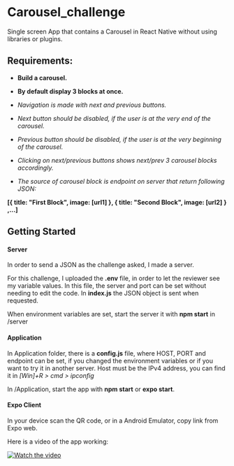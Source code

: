 # Carousel_challenge
Single screen App that contains a Carousel in React Native without using libraries or plugins.

## Requirements:
- **Build a carousel.**
- **By default display 3 blocks at once.**

- *Navigation is made with next and previous buttons.*
- *Next button should be disabled, if the user is at the very end of the carousel.*
- *Previous button should be disabled, if the user is at the very beginning of the carousel.*
- *Clicking on next/previous buttons shows next/prev 3 carousel blocks accordingly.*
- *The source of carousel block is endpoint on server that return following JSON:*

**[{
title: "First Block",
image: [url1]
},
{
title: "Second Block",
image: [url2]
}
,...]**


## Getting Started

#### Server
In order to send a JSON as the challenge asked, I made a server.

For this challenge, I uploaded the **.env** file, in order to let the reviewer see my variable values. In this file, the server and port can be set without needing to edit the code. In **index.js** the JSON object is sent when requested.

When environment variables are set, start the server it with **npm start** in /server

#### Application
In Application folder, there is a **config.js** file, where HOST, PORT and endpoint can be set, if you changed the environment variables or if you want to try it in another server. Host must be the IPv4 address, you can find it in *[Win]+R > cmd > ipconfig*

In /Application, start the app with **npm start** or **expo start**.

#### Expo Client
In your device scan the QR code, or in a Android Emulator, copy link from Expo web.

Here is a video of the app working:

[![Watch the video](https://i.imgur.com/vKb2F1B.png)](https://youtu.be/mUVNxDwztSI)

